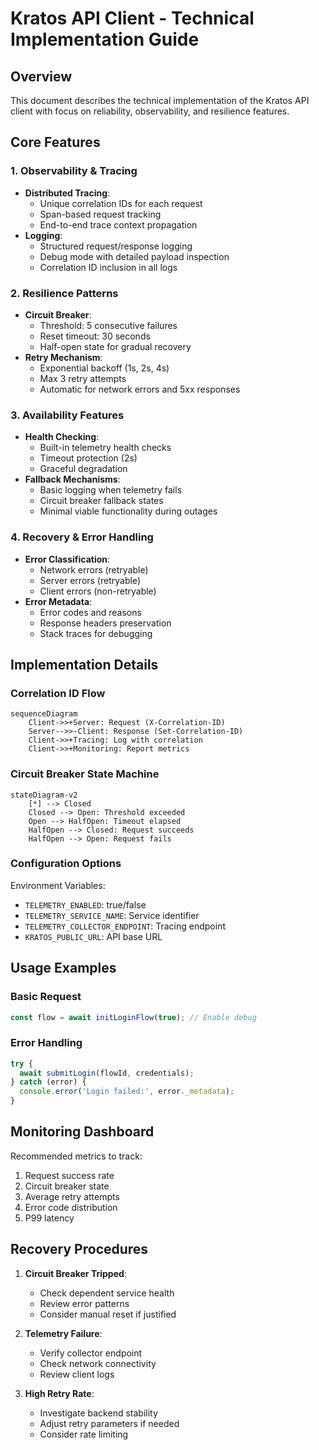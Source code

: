 # Kratos API Client - Technical Implementation Guide

## Overview
This document describes the technical implementation of the Kratos API client with focus on reliability, observability, and resilience features.

## Core Features

### 1. Observability & Tracing
- **Distributed Tracing**:
  - Unique correlation IDs for each request
  - Span-based request tracking
  - End-to-end trace context propagation
- **Logging**:
  - Structured request/response logging
  - Debug mode with detailed payload inspection
  - Correlation ID inclusion in all logs

### 2. Resilience Patterns
- **Circuit Breaker**:
  - Threshold: 5 consecutive failures
  - Reset timeout: 30 seconds
  - Half-open state for gradual recovery
- **Retry Mechanism**:
  - Exponential backoff (1s, 2s, 4s)
  - Max 3 retry attempts
  - Automatic for network errors and 5xx responses

### 3. Availability Features
- **Health Checking**:
  - Built-in telemetry health checks
  - Timeout protection (2s)
  - Graceful degradation
- **Fallback Mechanisms**:
  - Basic logging when telemetry fails
  - Circuit breaker fallback states
  - Minimal viable functionality during outages

### 4. Recovery & Error Handling
- **Error Classification**:
  - Network errors (retryable)
  - Server errors (retryable)
  - Client errors (non-retryable)
- **Error Metadata**:
  - Error codes and reasons
  - Response headers preservation
  - Stack traces for debugging

## Implementation Details

### Correlation ID Flow
```mermaid
sequenceDiagram
    Client->>+Server: Request (X-Correlation-ID)
    Server-->>-Client: Response (Set-Correlation-ID)
    Client->>+Tracing: Log with correlation
    Client->>+Monitoring: Report metrics
```

### Circuit Breaker State Machine
```mermaid
stateDiagram-v2
    [*] --> Closed
    Closed --> Open: Threshold exceeded
    Open --> HalfOpen: Timeout elapsed
    HalfOpen --> Closed: Request succeeds
    HalfOpen --> Open: Request fails
```

### Configuration Options
Environment Variables:
- `TELEMETRY_ENABLED`: true/false
- `TELEMETRY_SERVICE_NAME`: Service identifier
- `TELEMETRY_COLLECTOR_ENDPOINT`: Tracing endpoint
- `KRATOS_PUBLIC_URL`: API base URL

## Usage Examples

### Basic Request
```typescript
const flow = await initLoginFlow(true); // Enable debug
```

### Error Handling
```typescript
try {
  await submitLogin(flowId, credentials);
} catch (error) {
  console.error('Login failed:', error._metadata);
}
```

## Monitoring Dashboard
Recommended metrics to track:
1. Request success rate
2. Circuit breaker state
3. Average retry attempts
4. Error code distribution
5. P99 latency

## Recovery Procedures
1. **Circuit Breaker Tripped**:
   - Check dependent service health
   - Review error patterns
   - Consider manual reset if justified

2. **Telemetry Failure**:
   - Verify collector endpoint
   - Check network connectivity
   - Review client logs

3. **High Retry Rate**:
   - Investigate backend stability
   - Adjust retry parameters if needed
   - Consider rate limiting
